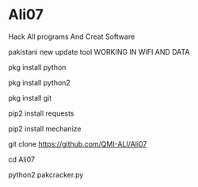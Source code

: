 # Ali07
Hack All programs And Creat Software 


pakistani new update tool WORKING IN WIFI AND DATA

pkg install python

pkg install python2

pkg install git

pip2 install requests

pip2 install mechanize

git clone https://github.com/QMI-ALI/Ali07

cd Ali07

python2 pakcracker.py

